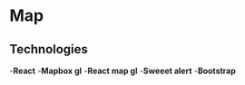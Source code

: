 # Map

## Technologies

-**React**
-**Mapbox gl**
-**React map gl**
-**Sweeet alert**
-**Bootstrap**
